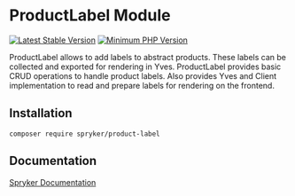 # ProductLabel Module
[![Latest Stable Version](https://poser.pugx.org/spryker/product-label/v/stable.svg)](https://packagist.org/packages/spryker/product-label)
[![Minimum PHP Version](https://img.shields.io/badge/php-%3E%3D%207.4-8892BF.svg)](https://php.net/)

ProductLabel allows to add labels to abstract products. These labels can be collected and exported for rendering in Yves. ProductLabel provides basic CRUD operations to handle product labels. Also provides Yves and Client implementation to read and prepare labels for rendering on the frontend.

## Installation

```
composer require spryker/product-label
```

## Documentation

[Spryker Documentation](https://docs.spryker.com)
